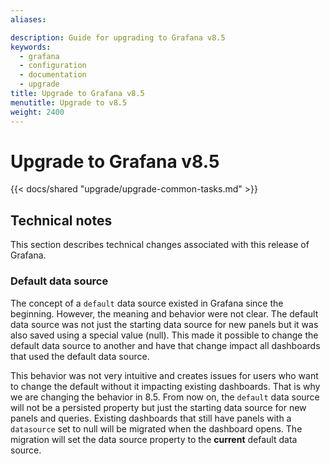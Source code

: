 ```yaml
---
aliases:

description: Guide for upgrading to Grafana v8.5
keywords:
  - grafana
  - configuration
  - documentation
  - upgrade
title: Upgrade to Grafana v8.5
menutitle: Upgrade to v8.5
weight: 2400
---
```


# Upgrade to Grafana v8.5

{{< docs/shared "upgrade/upgrade-common-tasks.md" >}}

## Technical notes

This section describes technical changes associated with this release of Grafana.

### Default data source

The concept of a `default` data source existed in Grafana since the beginning. However, the meaning and behavior were not clear. The default data source was not just the starting data source for new panels but it was also saved using a special value (null). This made it possible to change the default data source to another and have that change impact all dashboards that used the default data source.

This behavior was not very intuitive and creates issues for users who want to change the default without it impacting existing dashboards.
That is why we are changing the behavior in 8.5. From now on, the `default` data source will not be a persisted property but just the starting data source for new panels and queries.
Existing dashboards that still have panels with a `datasource` set to null will be migrated when the dashboard opens. The migration will set the data source property to the **current** default data source.
